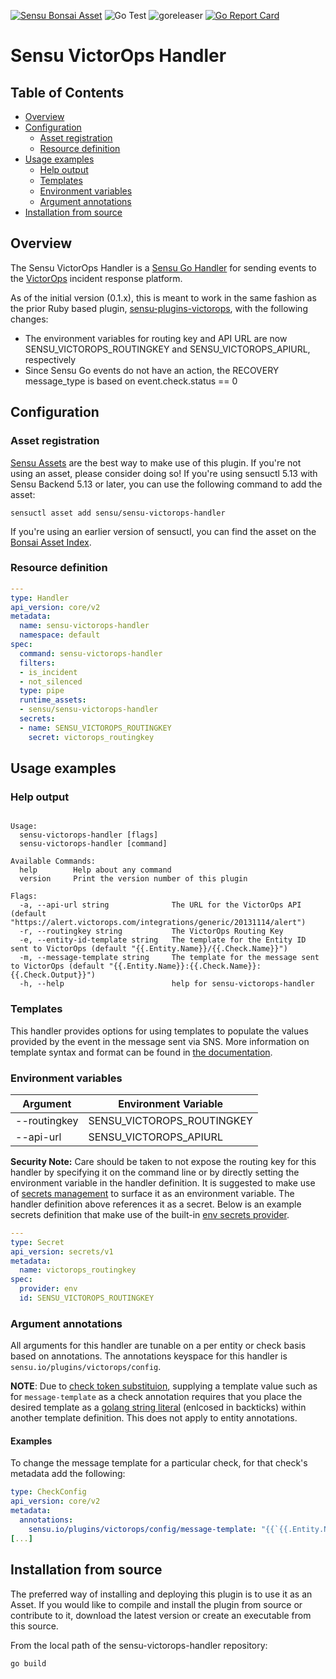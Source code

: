 [![Sensu Bonsai Asset](https://img.shields.io/badge/Bonsai-Download%20Me-brightgreen.svg?colorB=89C967&logo=sensu)](https://bonsai.sensu.io/assets/sensu/sensu-victorops-handler)
![Go Test](https://github.com/sensu/sensu-victorops-handler/workflows/Go%20Test/badge.svg)
![goreleaser](https://github.com/sensu/sensu-victorops-handler/workflows/goreleaser/badge.svg)
[![Go Report Card](https://goreportcard.com/badge/github.com/senssensuu/sensu-victorops-handler)](https://goreportcard.com/report/github.com/sensu/sensu-victorops-handler)

# Sensu VictorOps Handler

## Table of Contents
- [Overview](#overview)
- [Configuration](#configuration)
  - [Asset registration](#asset-registration)
  - [Resource definition](#resource-definition)
- [Usage examples](#usage-examples)
  - [Help output](#help-output)
  - [Templates](#templates)
  - [Environment variables](#environment-variables)
  - [Argument annotations](#argument-annotations)
- [Installation from source](#installation-from-source)

## Overview

The Sensu VictorOps Handler is a [Sensu Go Handler][6] for sending events to the
[VictorOps][11] incident response platform.

As of the initial version (0.1.x), this is meant to work in the same fashion as
the prior Ruby based plugin, [sensu-plugins-victorops][12], with the following
changes:
- The environment variables for routing key and API URL are now
SENSU_VICTOROPS_ROUTINGKEY and SENSU_VICTOROPS_APIURL, respectively
- Since Sensu Go events do not have an action, the RECOVERY message_type is
based on event.check.status == 0

## Configuration

### Asset registration

[Sensu Assets][10] are the best way to make use of this plugin. If you're not
using an asset, please consider doing so! If you're using sensuctl 5.13 with
Sensu Backend 5.13 or later, you can use the following command to add the asset:

```
sensuctl asset add sensu/sensu-victorops-handler
```

If you're using an earlier version of sensuctl, you can find the asset on the
[Bonsai Asset Index][13].

### Resource definition

```yml
---
type: Handler
api_version: core/v2
metadata:
  name: sensu-victorops-handler
  namespace: default
spec:
  command: sensu-victorops-handler
  filters:
  - is_incident
  - not_silenced
  type: pipe
  runtime_assets:
  - sensu/sensu-victorops-handler
  secrets:
  - name: SENSU_VICTOROPS_ROUTINGKEY
    secret: victorops_routingkey
```

## Usage examples

### Help output

```The Sensu Go VictorOps handler for sending notifications

Usage:
  sensu-victorops-handler [flags]
  sensu-victorops-handler [command]

Available Commands:
  help        Help about any command
  version     Print the version number of this plugin

Flags:
  -a, --api-url string              The URL for the VictorOps API (default "https://alert.victorops.com/integrations/generic/20131114/alert")
  -r, --routingkey string           The VictorOps Routing Key
  -e, --entity-id-template string   The template for the Entity ID sent to VictorOps (default "{{.Entity.Name}}/{{.Check.Name}}")
  -m, --message-template string     The template for the message sent to VictorOps (default "{{.Entity.Name}}:{{.Check.Name}}:{{.Check.Output}}")
  -h, --help                        help for sensu-victorops-handler
```

### Templates

This handler provides options for using templates to populate the values
provided by the event in the message sent via SNS. More information on
template syntax and format can be found in [the documentation][14].

### Environment variables

|Argument     |Environment Variable       |
|-------------|---------------------------|
|--routingkey |SENSU_VICTOROPS_ROUTINGKEY |
|--api-url    |SENSU_VICTOROPS_APIURL     |

**Security Note:** Care should be taken to not expose the routing key for this handler by specifying it
on the command line or by directly setting the environment variable in the handler definition.  It is
suggested to make use of [secrets management][17] to surface it as an environment variable.  The
handler definition above references it as a secret.  Below is an example secrets definition that make
use of the built-in [env secrets provider][18].

```yml
---
type: Secret
api_version: secrets/v1
metadata:
  name: victorops_routingkey
spec:
  provider: env
  id: SENSU_VICTOROPS_ROUTINGKEY
```

### Argument annotations

All arguments for this handler are tunable on a per entity or check basis based on annotations.  The
annotations keyspace for this handler is `sensu.io/plugins/victorops/config`.

**NOTE**: Due to [check token substituion][15], supplying a template value such
as for `message-template` as a check annotation requires that you place the
desired template as a [golang string literal][16] (enlcosed in backticks)
within another template definition.  This does not apply to entity annotations.

#### Examples

To change the message template for a particular check, for that check's metadata add the following:

```yml
type: CheckConfig
api_version: core/v2
metadata:
  annotations:
    sensu.io/plugins/victorops/config/message-template: "{{`{{.Entity.Name}}/{{.Check.Name}}: {{.Check.State}}, {{.Check.Occurrences}}`}}"
[...]
```

## Installation from source

The preferred way of installing and deploying this plugin is to use it as an
Asset. If you would like to compile and install the plugin from source or
contribute to it, download the latest version or create an executable from
this source.

From the local path of the sensu-victorops-handler repository:

```
go build
```

[2]: https://github.com/sensu-community/sensu-plugin-sdk
[3]: https://github.com/sensu-plugins/community/blob/master/PLUGIN_STYLEGUIDE.md
[4]: https://github.com/sensu-community/handler-plugin-template/blob/master/.github/workflows/release.yml
[5]: https://github.com/sensu-community/handler-plugin-template/actions
[6]: https://docs.sensu.io/sensu-go/latest/reference/handlers/
[7]: https://github.com/sensu-community/handler-plugin-template/blob/master/main.go
[8]: https://bonsai.sensu.io/
[9]: https://github.com/sensu-community/sensu-plugin-tool
[10]: https://docs.sensu.io/sensu-go/latest/reference/assets/
[11]: https://victorops.com/
[12]: https://github.com/sensu-plugins/sensu-plugins-victorops
[13]: https://bonsai.sensu.io/assets/sensu/sensu-victorops-handler
[14]: https://docs.sensu.io/sensu-go/latest/observability-pipeline/observe-process/handler-templates/
[15]: https://docs.sensu.io/sensu-go/latest/observability-pipeline/observe-schedule/checks/#check-token-substitution
[16]: https://golang.org/ref/spec#String_literals
[17]: https://docs.sensu.io/sensu-go/latest/guides/secrets-management/
[18]: https://docs.sensu.io/sensu-go/latest/guides/secrets-management/#use-env-for-secrets-management
